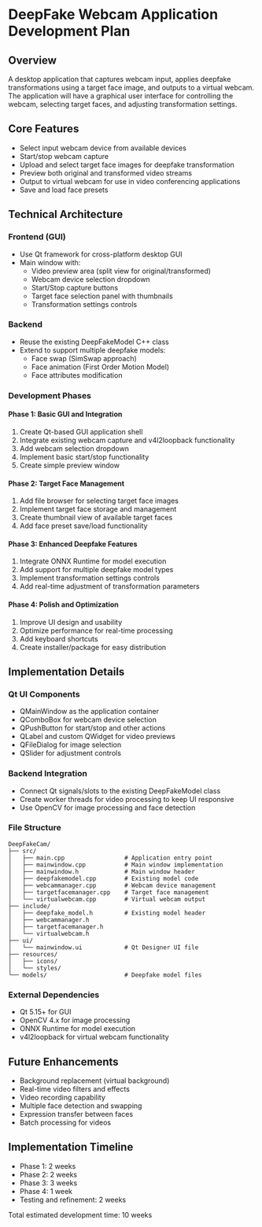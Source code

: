 # DeepFake Webcam Application Development Plan

## Overview
A desktop application that captures webcam input, applies deepfake transformations using a target face image, and outputs to a virtual webcam. The application will have a graphical user interface for controlling the webcam, selecting target faces, and adjusting transformation settings.

## Core Features
- Select input webcam device from available devices
- Start/stop webcam capture
- Upload and select target face images for deepfake transformation
- Preview both original and transformed video streams
- Output to virtual webcam for use in video conferencing applications
- Save and load face presets

## Technical Architecture

### Frontend (GUI)
- Use Qt framework for cross-platform desktop GUI
- Main window with:
  - Video preview area (split view for original/transformed)
  - Webcam device selection dropdown
  - Start/Stop capture buttons
  - Target face selection panel with thumbnails
  - Transformation settings controls

### Backend
- Reuse the existing DeepFakeModel C++ class
- Extend to support multiple deepfake models:
  - Face swap (SimSwap approach)
  - Face animation (First Order Motion Model)
  - Face attributes modification

### Development Phases

#### Phase 1: Basic GUI and Integration
1. Create Qt-based GUI application shell
2. Integrate existing webcam capture and v4l2loopback functionality
3. Add webcam selection dropdown
4. Implement basic start/stop functionality
5. Create simple preview window

#### Phase 2: Target Face Management
1. Add file browser for selecting target face images
2. Implement target face storage and management
3. Create thumbnail view of available target faces
4. Add face preset save/load functionality

#### Phase 3: Enhanced Deepfake Features
1. Integrate ONNX Runtime for model execution
2. Add support for multiple deepfake model types
3. Implement transformation settings controls
4. Add real-time adjustment of transformation parameters

#### Phase 4: Polish and Optimization
1. Improve UI design and usability
2. Optimize performance for real-time processing
3. Add keyboard shortcuts
4. Create installer/package for easy distribution

## Implementation Details

### Qt UI Components
- QMainWindow as the application container
- QComboBox for webcam device selection
- QPushButton for start/stop and other actions
- QLabel and custom QWidget for video previews
- QFileDialog for image selection
- QSlider for adjustment controls

### Backend Integration
- Connect Qt signals/slots to the existing DeepFakeModel class
- Create worker threads for video processing to keep UI responsive
- Use OpenCV for image processing and face detection

### File Structure
```
DeepFakeCam/
├── src/
│   ├── main.cpp                 # Application entry point
│   ├── mainwindow.cpp           # Main window implementation
│   ├── mainwindow.h             # Main window header
│   ├── deepfakemodel.cpp        # Existing model code 
│   ├── webcammanager.cpp        # Webcam device management
│   ├── targetfacemanager.cpp    # Target face management
│   └── virtualwebcam.cpp        # Virtual webcam output
├── include/
│   ├── deepfake_model.h         # Existing model header
│   ├── webcammanager.h
│   ├── targetfacemanager.h
│   └── virtualwebcam.h
├── ui/
│   └── mainwindow.ui            # Qt Designer UI file
├── resources/
│   ├── icons/
│   └── styles/
└── models/                      # Deepfake model files
```

### External Dependencies
- Qt 5.15+ for GUI
- OpenCV 4.x for image processing
- ONNX Runtime for model execution
- v4l2loopback for virtual webcam functionality

## Future Enhancements
- Background replacement (virtual background)
- Real-time video filters and effects
- Video recording capability
- Multiple face detection and swapping
- Expression transfer between faces
- Batch processing for videos

## Implementation Timeline
- Phase 1: 2 weeks
- Phase 2: 2 weeks
- Phase 3: 3 weeks
- Phase 4: 1 week
- Testing and refinement: 2 weeks

Total estimated development time: 10 weeks 